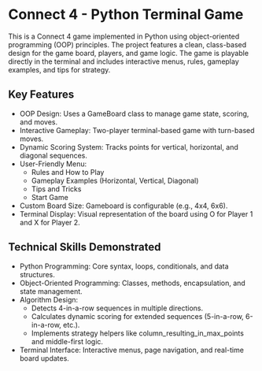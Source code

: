 # Connect 4 - Python Terminal Game
This is a Connect 4 game implemented in Python using object-oriented programming (OOP) principles. The project features a clean, class-based design for the game board, players, and game logic. The game is playable directly in the terminal and includes interactive menus, rules, gameplay examples, and tips for strategy.

## Key Features
- OOP Design: Uses a GameBoard class to manage game state, scoring, and moves.
- Interactive Gameplay: Two-player terminal-based game with turn-based moves.
- Dynamic Scoring System: Tracks points for vertical, horizontal, and diagonal sequences.
- User-Friendly Menu:
  - Rules and How to Play
  - Gameplay Examples (Horizontal, Vertical, Diagonal)
  - Tips and Tricks
  - Start Game
- Custom Board Size: Gameboard is configurable (e.g., 4x4, 6x6).
- Terminal Display: Visual representation of the board using O for Player 1 and X for Player 2.

## Technical Skills Demonstrated
- Python Programming: Core syntax, loops, conditionals, and data structures.
- Object-Oriented Programming: Classes, methods, encapsulation, and state management.
- Algorithm Design:
  - Detects 4-in-a-row sequences in multiple directions.
  - Calculates dynamic scoring for extended sequences (5-in-a-row, 6-in-a-row, etc.).
  - Implements strategy helpers like column_resulting_in_max_points and middle-first logic.
- Terminal Interface: Interactive menus, page navigation, and real-time board updates.
